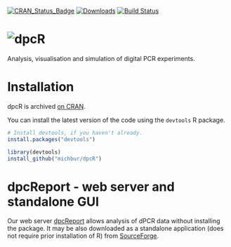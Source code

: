 [![CRAN_Status_Badge](http://www.r-pkg.org/badges/version/dpcR)](https://cran.r-project.org/package=dpcR)
[![Downloads](http://cranlogs.r-pkg.org/badges/dpcR)](https://cran.r-project.org/package=dpcR)
[![Build Status](https://api.travis-ci.org/michbur/dpcR.png)](https://travis-ci.org/michbur/dpcR)


![dpcR](https://github.com/michbur/dpcR/blob/master/vignettes/dpcR_logo.png)
====
Analysis, visualisation and simulation of digital PCR experiments.

# Installation

dpcR is archived [on CRAN](https://cran.r-project.org/web/packages/dpcR/index.html).

You can install the latest version of the code using the `devtools` R package.

```R
# Install devtools, if you haven't already.
install.packages("devtools")

library(devtools)
install_github("michbur/dpcR")
```

# dpcReport - web server and standalone GUI

Our web server [dpcReport](http://www.smorfland.uni.wroc.pl/shiny/dpcReport/) allows analysis of dPCR data without installing the package. It may be also downloaded as a standalone application (does not require prior installation of R) from [SourceForge](http://sourceforge.net/projects/dpcreport/).
